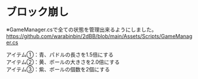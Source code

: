 # ブロック崩し

※GameManager.csで全ての状態を管理出来るようにしました。
https://github.com/warabinbin/2dBB/blob/main/Assets/Scripts/GameManager.cs

アイテム①：青、パドルの長さを1.5倍にする</Br>
アイテム②：黄、ボールの大きさを2.0倍にする</Br>
アイテム③：紫、ボールの個数を2個にする</Br>
